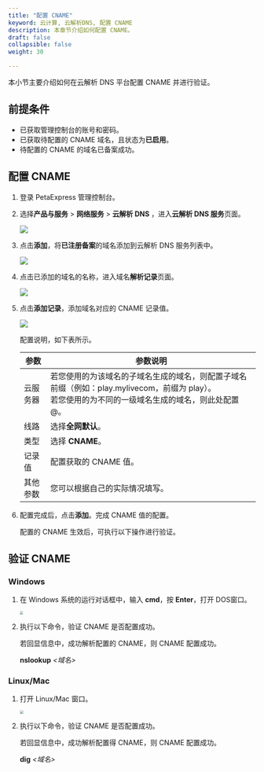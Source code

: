 ```yaml
---
title: "配置 CNAME"
keyword: 云计算, 云解析DNS, 配置 CNAME
description: 本章节介绍如何配置 CNAME。
draft: false
collapsible: false
weight: 30

---
```


本小节主要介绍如何在云解析 DNS 平台配置 CNAME 并进行验证。

## 前提条件

- 已获取管理控制台的账号和密码。
- 已获取待配置的 CNAME 域名，且状态为**已启用**。
- 待配置的 CNAME 的域名已备案成功。

## 配置 CNAME

1. 登录 PetaExpress 管理控制台。

2. 选择**产品与服务** > **网络服务** > **云解析 DNS** ，进入**云解析 DNS 服务**页面。

   ![](../../../../audio_and_video/live_cdn/_images/um_dns_list.png)

3. 点击**添加**，将**已注册备案**的域名添加到云解析 DNS 服务列表中。

   ![](../../../../audio_and_video/live_cdn/_images/um_add_domain.png)

4. 点击已添加的域名的名称，进入域名**解析记录**页面。

   ![](../../../../audio_and_video/live_cdn/_images/um_add_parsing.png)

5. 点击**添加记录**，添加域名对应的 CNAME 记录值。

   ![](../../../../audio_and_video/live_cdn/_images/um_add_domainlist.png)

   配置说明，如下表所示。

   | 参数     | 参数说明                                                     |
   | -------- | ------------------------------------------------------------ |
   | 云服务器 | 若您使用的为该域名的子域名生成的域名，则配置子域名前缀（例如：play.mylivecom，前缀为 play）。<br />若您使用的为不同的一级域名生成的域名，则此处配置@。 |
   | 线路     | 选择**全网默认**。                                           |
   | 类型     | 选择 **CNAME**。                                             |
   | 记录值   | 配置获取的 CNAME 值。                                        |
   | 其他参数 | 您可以根据自己的实际情况填写。                               |

6. 配置完成后，点击**添加**。完成 CNAME 值的配置。

   配置的 CNAME 生效后，可执行以下操作进行验证。

## 验证 CNAME

### Windows

1. 在 Windows 系统的运行对话框中，输入 **cmd**，按 **Enter**，打开 DOS窗口。

   <img src="../../../../audio_and_video/live_cdn/_images/um_cname_cmd_win.png" style="zoom:40%;" />

2. 执行以下命令，验证 CNAME 是否配置成功。

   若回显信息中，成功解析配置的 CNAME，则 CNAME 配置成功。

   **nslookup** *<域名>*

### Linux/Mac

1. 打开 Linux/Mac 窗口。

   <img src="../../../../audio_and_video/live_cdn/_images/um_cname_cmd_linux.png" style="zoom:43%;" />

2. 执行以下命令，验证 CNAME 是否配置成功。

   若回显信息中，成功解析配置得 CNAME，则 CNAME 配置成功。

   **dig** *<域名>*



